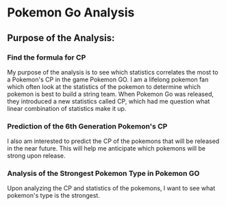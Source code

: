 # Pokemon Go Analysis

## Purpose of the Analysis:

### Find the formula for CP

My purpose of the analysis is to see which statistics correlates the most to a Pokemon's CP in the game Pokemon GO. I am a lifelong pokemon fan which often look at the statistics of the pokemon to determine which pokemon is best to build a string team. When Pokemon Go was released, they introduced a new statistics called CP, which had me question what linear combination of statistics make it up.

### Prediction of the 6th Generation Pokemon's CP

I also am interested to predict the CP of the pokemons that will be released in the near future. This will help me anticipate which pokemons will be strong upon release.

### Analysis of the Strongest Pokemon Type in Pokemon GO

Upon analyzing the CP and statistics of the pokemons, I want to see what pokemon's type is the strongest.
